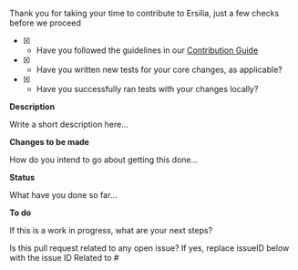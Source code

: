 Thank you for taking your time to contribute to Ersilia, just a few checks before we proceed
- [X] - Have you followed the guidelines in our [Contribution Guide](https://github.com/ersilia-os/ersilia/blob/master/CONTRIBUTING.md)
- [X] - Have you written new tests for your core changes, as applicable?
- [X] - Have you successfully ran tests with your changes locally?

**Description**

Write a short description here...

**Changes to be made**

How do you intend to go about getting this done...

**Status**

What have you done so far...

**To do**

If this is a work in progress, what are your next steps?

Is this pull request related to any open issue? If yes, replace issueID below with the issue ID
Related to #<issueID> 